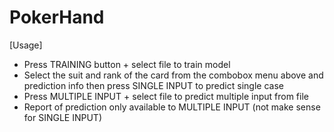 # PokerHand

[Usage]
- Press TRAINING button + select file to train model
- Select the suit and rank of the card from the combobox menu above and prediction info then press SINGLE INPUT to predict single case
- Press MULTIPLE INPUT + select file to predict multiple input from file
- Report of prediction only available to MULTIPLE INPUT (not make sense for SINGLE INPUT)
